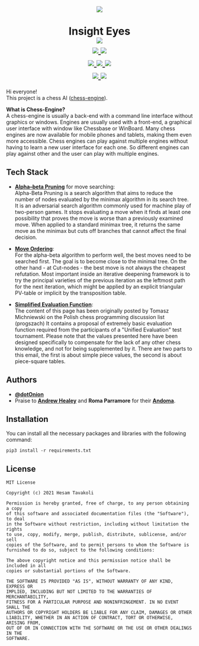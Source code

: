<h1 align=center>
    <img src="https://media.giphy.com/media/QVQ02uuoQIpKo/giphy.gif" />
    <br />
    <br />
    Insight Eyes
    <br />
    <a href="https://github.com/d0t0n10n/Insight-Eyes">
        <img src="https://badges.frapsoft.com/os/v3/open-source.svg?v=103" />
    </a>
    <br />
    <a href="https://github.com/Naereen?tab=followers">
        <img src="https://img.shields.io/github/followers/d0t0n10n.svg?style=social&label=Follow&maxAge=2592000" />
    </a>
    <a href="https://github.com/d0t0n10n/Insight-Eyes/blob/master/License">
        <img src="https://img.shields.io/github/license/d0t0n10n/Insight-Eyes.svg" />
    </a>
    <br />
    <a href="https://GitHub.com/d0t0n10n/Insight-Eyes/watchers/">
        <img src="https://img.shields.io/github/watchers/d0t0n10n/Insight-Eyes.svg?style=social&label=Watch&maxAge=2592000" />
    </a>
    <a href="https://GitHub.com/d0t0n10n/Insight-Eyes/stargazers/">
        <img src="https://img.shields.io/github/stars/d0t0n10n/Insight-Eyes.svg?style=social&label=Star&maxAge=2592000" />
    </a>
    <a href="https://GitHub.com/d0t0n10n/Insight-Eyes/network/">
        <img src="https://img.shields.io/github/forks/d0t0n10n/Insight-Eyes.svg?style=social&label=Fork&maxAge=2592000" />
    </a>
    <br />
    <a href="https://python.org">
        <img src="https://img.shields.io/badge/Python-3776AB?style=flat&logo=python&logoColor=white" />
    </a>
    <a href="https://open.vscode.dev/d0t0n10n/Insight-Eyes">
        <img src="https://open.vscode.dev/badges/open-in-vscode.svg" />
    </a>
</h1>

Hi everyone!
<br />
This project is a chess AI ([chess-engine](https://en.wikipedia.org/wiki/Chess_engine)).

**What is Chess-Engine?**
<br />
A chess-engine is usually a back-end with a command line interface without graphics or windows. Engines are usually used with a front-end, a graphical user interface with window like Chessbase or WinBoard. Many chess engines are now available for mobile phones and tablets, making them even more accessible. Chess engines can play against multiple engines without having to learn a new user interface for each one. So different engines can play against other and the user can play with multiple engines.

## Tech Stack
   - [**Alpha–beta Pruning**](https://en.wikipedia.org/wiki/Alpha%E2%80%93beta_pruning) for move searching: <br />
        Alpha-Beta Pruning is a search algorithm that aims to reduce the number of nodes evaluated by the minimax algorithm in its search tree. It is an adversarial search algorithm commonly used for machine play of two-person games. It stops evaluating a move when it finds at least one possibility that proves the move is worse than a previously examined move. When applied to a standard minimax tree, it returns the same move as the minimax but cuts off branches that cannot affect the final decision.
        
   - [**Move Ordering**](https://www.chessprogramming.org/Move_Ordering): <br />
        For the alpha-beta algorithm to perform well, the best moves need to be searched first. The goal is to become close to the minimal tree. On the other hand - at Cut-nodes - the best move is not always the cheapest refutation. Most important inside an iterative deepening framework is to try the principal varieties of the previous iteration as the leftmost path for the next iteration, which might be applied by an explicit triangular PV-table or implicit by the transposition table.
   - [**Simplified Evaluation Function**](https://www.chessprogramming.org/Simplified_Evaluation_Function): <br />
        The content of this page has been originally posted by Tomasz Michniewski on the Polish chess programming discussion list (progszach) It contains a proposal of extremely basic evaluation function required from the participants of a "Unified Evaluation" test tournament. Please note that the values presented here have been designed specifically to compensate for the lack of any other chess knowledge, and not for being supplemented by it. There are two parts to this email, the first is about simple piece values, the second is about piece-square tables.

## Authors
   - [**@dotOnion**](https://d0t0n10n.github.io/)
   - Praise to [**Andrew Healey**](https://github.com/healeycodes) and **Roma Parramore** for their [**Andoma**](https://github.com/healeycodes/andoma).

## Installation
You can install all the necessary packages and libraries with the following command: <br />

`
pip3 install -r requirements.txt
`

## License
```
MIT License

Copyright (c) 2021 Hesam Tavakoli

Permission is hereby granted, free of charge, to any person obtaining a copy
of this software and associated documentation files (the "Software"), to deal
in the Software without restriction, including without limitation the rights
to use, copy, modify, merge, publish, distribute, sublicense, and/or sell
copies of the Software, and to permit persons to whom the Software is
furnished to do so, subject to the following conditions:

The above copyright notice and this permission notice shall be included in all
copies or substantial portions of the Software.

THE SOFTWARE IS PROVIDED "AS IS", WITHOUT WARRANTY OF ANY KIND, EXPRESS OR
IMPLIED, INCLUDING BUT NOT LIMITED TO THE WARRANTIES OF MERCHANTABILITY,
FITNESS FOR A PARTICULAR PURPOSE AND NONINFRINGEMENT. IN NO EVENT SHALL THE
AUTHORS OR COPYRIGHT HOLDERS BE LIABLE FOR ANY CLAIM, DAMAGES OR OTHER
LIABILITY, WHETHER IN AN ACTION OF CONTRACT, TORT OR OTHERWISE, ARISING FROM,
OUT OF OR IN CONNECTION WITH THE SOFTWARE OR THE USE OR OTHER DEALINGS IN THE
SOFTWARE.
```
